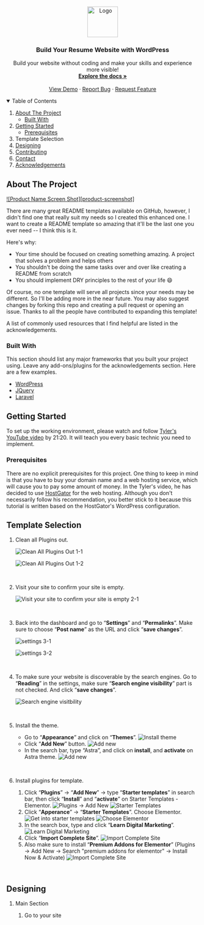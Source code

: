 <!-- PROJECT LOGO -->
<br />
<p align="center">
  <a href="https://github.com/seyoungnam/resume_website_with_wordpress">
    <img src="images/logo.png" alt="Logo" width="80" height="80">
  </a>

  <h3 align="center">Build Your Resume Website with WordPress</h3>

  <p align="center">
    Build your website without coding and make your skills and experience more visible!
    <br />
    <a href="https://github.com/seyoungnam/resume_website_with_wordpress"><strong>Explore the docs »</strong></a>
    <br />
    <br />
    <a href="https://https://smartandsecurecomputing.org/stevennam/">View Demo</a>
    ·
    <a href="https://github.com/seyoungnam/resume_website_with_wordpress/issues">Report Bug</a>
    ·
    <a href="https://github.com/seyoungnam/resume_website_with_wordpress/issues">Request Feature</a>
  </p>
</p>


<!-- TABLE OF CONTENTS -->
<details open="open">
  <summary>Table of Contents</summary>
  <ol>
    <li>
      <a href="#about-the-project">About The Project</a>
      <ul>
        <li><a href="#built-with">Built With</a></li>
      </ul>
    </li>
    <li>
      <a href="#getting-started">Getting Started</a>
      <ul>
        <li><a href="#prerequisites">Prerequisites</a></li>
      </ul>
    </li>
    <li><a href="#template-selection"></a>Template Selection</li>
    <li><a href="#designing">Designing</a></li>
    <li><a href="#contributing">Contributing</a></li>
    <li><a href="#contact">Contact</a></li>
    <li><a href="#acknowledgements">Acknowledgements</a></li>
  </ol>
</details>


<!-- ABOUT THE PROJECT -->
## About The Project

[![Product Name Screen Shot][product-screenshot]](https://example.com)


There are many great README templates available on GitHub, however, I didn't find one that really suit my needs so I created this enhanced one. I want to create a README template so amazing that it'll be the last one you ever need -- I think this is it.

Here's why:
* Your time should be focused on creating something amazing. A project that solves a problem and helps others
* You shouldn't be doing the same tasks over and over like creating a README from scratch
* You should implement DRY principles to the rest of your life :smile:

Of course, no one template will serve all projects since your needs may be different. So I'll be adding more in the near future. You may also suggest changes by forking this repo and creating a pull request or opening an issue. Thanks to all the people have contributed to expanding this template!

A list of commonly used resources that I find helpful are listed in the acknowledgements.

### Built With

This section should list any major frameworks that you built your project using. Leave any add-ons/plugins for the acknowledgements section. Here are a few examples.
* [WordPress](https://getbootstrap.com)
* [JQuery](https://jquery.com)
* [Laravel](https://laravel.com)


<!-- GETTING STARTED -->
## Getting Started

To set up the working environment, please watch and follow <a href="https://www.youtube.com/watch?v=VnjeR-bsRM4" target="_blank">Tyler's YouTube video</a> by 21:20. It will teach you every basic technic you need to implement.

### Prerequisites

There are no explicit prerequisites for this project. One thing to keep in mind is that you have to buy your domain name and a web hosting service, which will cause you to pay some amount of money. In the Tyler's video, he has decided to use <a href="https://hostgator.com" target="_blank">HostGator</a> for the web hosting. Although you don't necessarily follow his recommendation, you better stick to it because this tutorial is written based on the HostGator's WordPress configuration.



<!-- Template Selection -->
## Template Selection

1. Clean all Plugins out.

    ![Clean All Plugins Out 1-1](./images/1-1.png?raw=true)

    ![Clean All Plugins Out 1-2](./images/1-2.jpg?raw=true)

<br>

2. Visit your site to confirm your site is empty.

    ![Visit your site to confirm your site is empty 2-1](./images/2-1.png?raw=true)

<br>

3. Back into the dashboard and go to “**Settings**” and “**Permalinks**”. Make sure to choose “**Post name**” as the URL and click “**save changes**”.

    ![settings 3-1](./images/3-1.png?raw=true)

    ![settings 3-2](./images/3-2.png?raw=true)

<br>

4. To make sure your website is discoverable by the search engines. Go to “**Reading**” in the settings, make sure “**Search engine visibility**” part is not checked. And click “**save changes**”.

    ![Search engine visitbility](./images/4-1.png?raw=true)

<br>

5. Install the theme. 

    * Go to “**Appearance**” and click on “**Themes**”.
    ![Install theme](./images/5-1.png?raw=true)
    * Click “**Add New**” button.
    ![Add new](./images/5-2.png?raw=true)
    * In the search bar, type “Astra”, and click on **install**, and **activate** on Astra theme.
    ![Add new](./images/5-3.png?raw=true)

<br>

6. Install plugins for template.

    1. Click “**Plugins**” -> “**Add New**” -> type “**Starter templates**” in search bar, then click “**Install**” and “**activate**” on Starter Templates - Elementor.
    ![Plugins -> Add New](./images/6-1.png?raw=true)
    ![Starter Templates](./images/6-2.png?raw=true)
    2. Click “**Apperance**” -> “**Starter Templates**”. Choose Elementor.
    ![Get into starter templates](./images/6-3.png?raw=true)
    ![Choose Elementor](./images/6-4.png?raw=true)
    3. In the search box, type and click “**Learn Digital Marketing**”.
    ![Learn Digital Marketing](./images/6-5.png?raw=true)
    4. Click “**Import Complete Site**”.
    ![Import Complete Site](./images/6-6.png?raw=true)
    5. Also make sure to install “**Premium Addons for Elementor**” (Plugins -> Add New -> Search "premium addons for elementor" -> Install Now & Activate)
    ![Import Complete Site](./images/6-7.png?raw=true)

<br>


<!-- Designing -->
## Designing

1. Main Section

    1. Go to your site